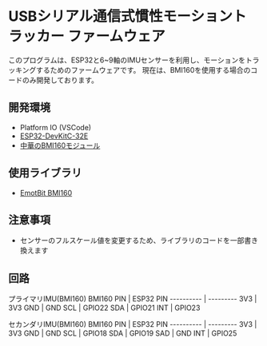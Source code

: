 # USBシリアル通信式慣性モーショントラッカー ファームウェア

このプログラムは、ESP32と6~9軸のIMUセンサーを利用し、モーションをトラッキングするためのファームウェアです。
現在は、BMI160を使用する場合のコードのみ開発しております。

## 開発環境
- Platform IO (VSCode)
- [ESP32-DevKitC-32E](https://akizukidenshi.com/catalog/g/g115673/)
- [中華のBMI160モジュール](https://www.amazon.co.jp/gp/product/B083R3PTJ5/)

## 使用ライブラリ
- [EmotBit BMI160](https://github.com/EmotiBit/EmotiBit_BMI160)

## 注意事項
- センサーのフルスケール値を変更するため、ライブラリのコードを一部書き換えます

## 回路
プライマリIMU(BMI160)
BMI160 PIN | ESP32 PIN 
---------- | ---------
    3V3    |    3V3
    GND    |    GND
    SCL    |   GPIO22
    SDA    |   GPIO21
    INT    |   GPIO23

セカンダリIMU(BMI160)
BMI160 PIN | ESP32 PIN 
---------- | ---------
    3V3    |    3V3
    GND    |    GND
    SCL    |   GPIO18
    SDA    |   GPIO19
    SAD    |    GND
    INT    |   GPIO25

